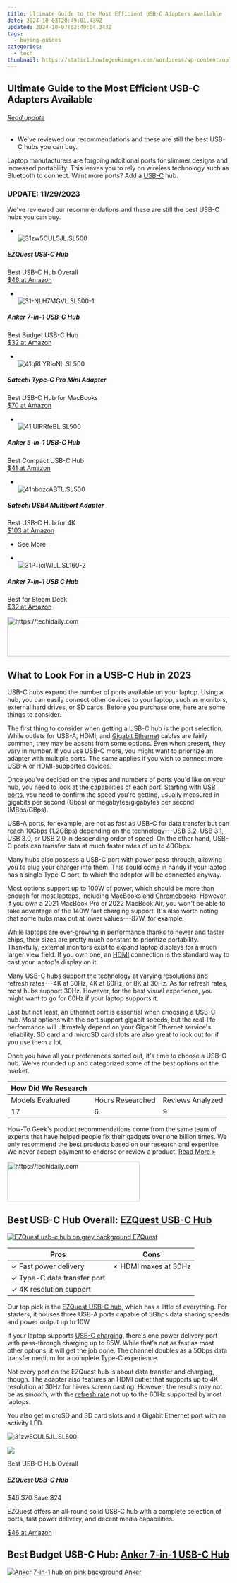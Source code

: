 ```yaml
---
title: Ultimate Guide to the Most Efficient USB-C Adapters Available
date: 2024-10-03T20:49:01.439Z
updated: 2024-10-07T02:49:04.343Z
tags:
  - buying-guides
categories:
  - tech
thumbnail: https://static1.howtogeekimages.com/wordpress/wp-content/uploads/2022/10/Satechi-USB4-1.jpg
---
```


## Ultimate Guide to the Most Efficient USB-C Adapters Available

###### [Read update](https://youtube-docs.techidaily.com/24-mastering-multi-video-viewing-on-youtube/) 

* We've reviewed our recommendations and these are still the best USB-C hubs you can buy.

 Laptop manufacturers are forgoing additional ports for slimmer designs and increased portability. This leaves you to rely on wireless technology such as Bluetooth to connect. Want more ports? Add a [USB-C](https://screen-activity-recording.techidaily.com/navigating-lenovo-screen-capture-tools-effortlessly/) hub.

###  UPDATE: 11/29/2023

 We've reviewed our recommendations and these are still the best USB-C hubs you can buy.

* [](https://www.amazon.com/EZQuest-Multimedia-Adapter-Gigabit-Ethernet/dp/B07PBF97M1?tag=hotoge-20&ascsubtag=UUhtgUeUpU204663&asc%5Frefurl=https%3A%2F%2Fwww.howtogeek.com%2F829515%2Fbest-usb-c-hubs%2F&asc%5Fcampaign=Commerce)  
![31zw5CUL5JL._SL500_](https://static1.howtogeekimages.com/wordpress/wp-content/uploads/2023/07/31zw5cul5jl-_sl500_.jpg)  
#####  EZQuest USB-C Hub  
Best USB-C Hub Overall  
[$46 at Amazon](https://www.amazon.com/EZQuest-Multimedia-Adapter-Gigabit-Ethernet/dp/B07PBF97M1?tag=hotoge-20&ascsubtag=UUhtgUeUpU204663&asc%5Frefurl=https%3A%2F%2Fwww.howtogeek.com%2F829515%2Fbest-usb-c-hubs%2F&asc%5Fcampaign=Commerce)
* [](https://www.amazon.com/dp/B07ZVKTP53?tag=hotoge-20&ascsubtag=UUhtgUeUpU204663&asc%5Frefurl=https%3A%2F%2Fwww.howtogeek.com%2F829515%2Fbest-usb-c-hubs%2F&asc%5Fcampaign=Commerce)  
![31-NLH7MGVL._SL500_-1](https://static1.howtogeekimages.com/wordpress/wp-content/uploads/2023/07/31-nlh7mgvl-_sl500_-1.jpg)  
#####  Anker 7-in-1 USB-C Hub  
Best Budget USB-C Hub  
[$32 at Amazon](https://www.amazon.com/dp/B07ZVKTP53?tag=hotoge-20&ascsubtag=UUhtgUeUpU204663&asc%5Frefurl=https%3A%2F%2Fwww.howtogeek.com%2F829515%2Fbest-usb-c-hubs%2F&asc%5Fcampaign=Commerce)
* [](https://www.amazon.com/dp/B09P1FSV9Z?tag=hotoge-20&ascsubtag=UUhtgUeUpU204663&asc%5Frefurl=https%3A%2F%2Fwww.howtogeek.com%2F829515%2Fbest-usb-c-hubs%2F&asc%5Fcampaign=Commerce)  
![41qRLYRIoNL._SL500_](https://static1.howtogeekimages.com/wordpress/wp-content/uploads/2023/07/41qrlyrionl-_sl500_.jpg)  
#####  Satechi Type-C Pro Mini Adapter  
Best USB-C Hub for MacBooks  
[$70 at Amazon](https://www.amazon.com/dp/B09P1FSV9Z?tag=hotoge-20&ascsubtag=UUhtgUeUpU204663&asc%5Frefurl=https%3A%2F%2Fwww.howtogeek.com%2F829515%2Fbest-usb-c-hubs%2F&asc%5Fcampaign=Commerce)
* [](https://www.amazon.com/dp/B07X8ZLYLR?tag=hotoge-20&ascsubtag=UUhtgUeUpU204663&asc%5Frefurl=https%3A%2F%2Fwww.howtogeek.com%2F829515%2Fbest-usb-c-hubs%2F&asc%5Fcampaign=Commerce)  
![41iUIRRfeBL._SL500_](https://static1.howtogeekimages.com/wordpress/wp-content/uploads/2023/07/41iuirrfebl-_sl500_.jpg)  
#####  Anker 5-in-1 USB-C Hub  
Best Compact USB-C Hub  
[$41 at Amazon](https://www.amazon.com/dp/B07X8ZLYLR?tag=hotoge-20&ascsubtag=UUhtgUeUpU204663&asc%5Frefurl=https%3A%2F%2Fwww.howtogeek.com%2F829515%2Fbest-usb-c-hubs%2F&asc%5Fcampaign=Commerce)
* [](https://www.amazon.com/Satechi-USB4-Multiport-Adapter-Compatible/dp/B09PQ9X2F4?tag=hotoge-20&ascsubtag=UUhtgUeUpU204663&asc%5Frefurl=https%3A%2F%2Fwww.howtogeek.com%2F829515%2Fbest-usb-c-hubs%2F&asc%5Fcampaign=Commerce)  
![41hbozcABTL._SL500_](https://static1.howtogeekimages.com/wordpress/wp-content/uploads/2023/07/41hbozcabtl-_sl500_.jpg)  
#####  Satechi USB4 Multiport Adapter  
Best USB-C Hub for 4K  
[$103 at Amazon](https://www.amazon.com/Satechi-USB4-Multiport-Adapter-Compatible/dp/B09PQ9X2F4?tag=hotoge-20&ascsubtag=UUhtgUeUpU204663&asc%5Frefurl=https%3A%2F%2Fwww.howtogeek.com%2F829515%2Fbest-usb-c-hubs%2F&asc%5Fcampaign=Commerce)
* See More

* [](https://www.amazon.com/dp/B07ZVKTP53?tag=hotoge-20&ascsubtag=UUhtgUeUpU204663&asc%5Frefurl=https%3A%2F%2Fwww.howtogeek.com%2F829515%2Fbest-usb-c-hubs%2F&asc%5Fcampaign=Commerce)  
![31P+iciWlLL._SL160_-2](https://static1.howtogeekimages.com/wordpress/wp-content/uploads/2023/07/31p-iciwlll-_sl160_-2.jpg)  
#####  Anker 7-in-1 USB C Hub  
Best for Steam Deck  
[$32 at Amazon](https://www.amazon.com/dp/B07ZVKTP53?tag=hotoge-20&ascsubtag=UUhtgUeUpU204663&asc%5Frefurl=https%3A%2F%2Fwww.howtogeek.com%2F829515%2Fbest-usb-c-hubs%2F&asc%5Fcampaign=Commerce)

<!-- affiliate ads begin -->
<a href="https://appsumo.8odi.net/c/5597632/2123739/7443" target="_top" id="2123739">
  <img src="//a.impactradius-go.com/display-ad/7443-2123739" border="0" alt="https://techidaily.com" width="728" height="90"/>
</a>
<img height="0" width="0" src="https://appsumo.8odi.net/i/5597632/2123739/7443" style="position:absolute;visibility:hidden;" border="0" />
<!-- affiliate ads end -->

##  What to Look For in a USB-C Hub in 2023

 USB-C hubs expand the number of ports available on your laptop. Using a hub, you can easily connect other devices to your laptop, such as monitors, external hard drives, or SD cards. Before you purchase one, here are some things to consider.

 The first thing to consider when getting a USB-C hub is the port selection. While outlets for USB-A, HDMI, and [Gigabit Ethernet](https://facebook-clips.techidaily.com/updated-extract-and-save-fb-videos-the-cutting-edge-of-top-5/) cables are fairly common, they may be absent from some options. Even when present, they vary in number. If you use USB-C more, you might want to prioritize an adapter with multiple ports. The same applies if you wish to connect more USB-A or HDMI-supported devices.

 Once you've decided on the types and numbers of ports you'd like on your hub, you need to look at the capabilities of each port. Starting with [USB ports](https://www.reviewgeek.com/53587/usb-explained-all-the-different-types-and-what-theyre-used-for/), you need to confirm the speed you're getting, usually measured in gigabits per second (Gbps) or megabytes/gigabytes per second (MBps/GBps).

 USB-A ports, for example, are not as fast as USB-C for data transfer but can reach 10Gbps (1.2GBps) depending on the technology---USB 3.2, USB 3.1, USB 3.0, or USB 2.0 in descending order of speed. On the other hand, USB-C ports can transfer data at much faster rates of up to 40Gbps.

 Many hubs also possess a USB-C port with power pass-through, allowing you to plug your charger into them. This could come in handy if your laptop has a single Type-C port, to which the adapter will be connected anyway.

 Most options support up to 100W of power, which should be more than enough for most laptops, including MacBooks and [Chromebooks](https://extra-hints.techidaily.com/bargain-bin-of-the-clouds-spacious-file-staging-area-for-2024/). However, if you own a 2021 MacBook Pro or 2022 MacBook Air, you won't be able to take advantage of the 140W fast charging support. It's also worth noting that some hubs max out at lower values---87W, for example.

 While laptops are ever-growing in performance thanks to newer and faster chips, their sizes are pretty much constant to prioritize portability. Thankfully, external monitors exist to expand laptop displays for a much larger view field. If you own one, an [HDMI](https://extra-lessons.techidaily.com/new-color-space-comparison-srgb-vs-rgb/) connection is the standard way to cast your laptop's display on it.

 Many USB-C hubs support the technology at varying resolutions and refresh rates---4K at 30Hz, 4K at 60Hz, or 8K at 30Hz. As for refresh rates, most hubs support 30Hz. However, for the best visual experience, you might want to go for 60Hz if your laptop supports it.

 Last but not least, an Ethernet port is essential when choosing a USB-C hub. Most options with the port support gigabit speeds, but the real-life performance will ultimately depend on your Gigabit Ethernet service's reliability. SD card and microSD card slots are also great to look out for if you use them a lot.

 Once you have all your preferences sorted out, it's time to choose a USB-C hub. We've rounded up and categorized some of the best options on the market.

| **How Did We Research** |                  |                  |
| ----------------------- | ---------------- | ---------------- |
| Models Evaluated        | Hours Researched | Reviews Analyzed |
| 17                      | 6                | 9                |

 How-To Geek's product recommendations come from the same team of experts that have helped people fix their gadgets over one billion times. We only recommend the best products based on our research and expertise. We never accept payment to endorse or review a product. [Read More »](https://win-howtos.techidaily.com/resolving-unresponsive-mousepad-problems-on-windows-systems-windows-7810/) 

<!-- affiliate ads begin -->
<a href="https://sentrypc.7eer.net/c/5597632/398449/3022" target="_top" id="398449">
  <img src="//a.impactradius-go.com/display-ad/3022-398449" border="0" alt="https://techidaily.com" width="300" height="90"/>
</a>
<img height="0" width="0" src="https://sentrypc.7eer.net/i/5597632/398449/3022" style="position:absolute;visibility:hidden;" border="0" />
<!-- affiliate ads end -->

##  Best USB-C Hub Overall: [EZQuest USB-C Hub](https://www.amazon.com/EZQuest-Multimedia-Adapter-Gigabit-Ethernet/dp/B07PBF97M1?tag=hotoge-20&ascsubtag=UUhtgUeUpU204663&asc%5Frefurl=https%3A%2F%2Fwww.howtogeek.com%2F829515%2Fbest-usb-c-hubs%2F&asc%5Fcampaign=Commerce) 

[](https://www.amazon.com/EZQuest-Multimedia-Adapter-Gigabit-Ethernet/dp/B07PBF97M1?tag=hotoge-20&ascsubtag=UUhtgUeUpU204663&asc%5Frefurl=https%3A%2F%2Fwww.howtogeek.com%2F829515%2Fbest-usb-c-hubs%2F&asc%5Fcampaign=Commerce)

[![EZQuest usb-c hub on grey background](https://static1.howtogeekimages.com/wordpress/wp-content/uploads/2022/10/EZQuest-USB-C-Hub.jpg) EZQuest](https://www.amazon.com/EZQuest-Multimedia-Adapter-Gigabit-Ethernet/dp/B07PBF97M1?tag=hotoge-20&ascsubtag=UUhtgUeUpU204663&asc%5Frefurl=https%3A%2F%2Fwww.howtogeek.com%2F829515%2Fbest-usb-c-hubs%2F&asc%5Fcampaign=Commerce)

[](https://www.amazon.com/EZQuest-Multimedia-Adapter-Gigabit-Ethernet/dp/B07PBF97M1?tag=hotoge-20&ascsubtag=UUhtgUeUpU204663&asc%5Frefurl=https%3A%2F%2Fwww.howtogeek.com%2F829515%2Fbest-usb-c-hubs%2F&asc%5Fcampaign=Commerce) 

| Pros                        | Cons                 |
| --------------------------- | -------------------- |
| ✓ Fast power delivery       | ✗ HDMI maxes at 30Hz |
| ✓ Type-C data transfer port |                      |
| ✓ 4K resolution support     |                      |

 Our top pick is the [EZQuest USB-C hub](https://www.amazon.com/EZQuest-Multimedia-Adapter-Gigabit-Ethernet/dp/B07PBF97M1?tag=hotoge-20&ascsubtag=UUhtgUeUpU204663&asc%5Frefurl=https%3A%2F%2Fwww.howtogeek.com%2F829515%2Fbest-usb-c-hubs%2F&asc%5Fcampaign=Commerce), which has a little of everything. For starters, it houses three USB-A ports capable of 5Gbps data sharing speeds and power output up to 10W.

 If your laptop supports [USB-C charging](https://games-able.techidaily.com/bypassing-steam-disconnection-in-windows-11/), there's one power delivery port with pass-through charging up to 85W. While that's not as fast as most other options, it will get the job done. The channel doubles as a 5Gbps data transfer medium for a complete Type-C experience.

 Not every port on the EZQuest hub is about data transfer and charging, though. The adapter also features an HDMI outlet that supports up to 4K resolution at 30Hz for hi-res screen casting. However, the results may not be as smooth, with the [refresh rate](https://fox-that.techidaily.com/top-11-solutions-to-locate-missing-airpods-on-find-my-apple-feature/) not up to the 60Hz supported by most laptops.

 You also get microSD and SD card slots and a Gigabit Ethernet port with an activity LED.

![31zw5CUL5JL._SL500_](https://static1.howtogeekimages.com/wordpress/wp-content/uploads/2023/07/31zw5cul5jl-_sl500_.jpg) 

![](https://static1.howtogeekimages.com/wordpresshttps://static0.howtogeekimages.com/wordpress/wp-content/uploads/2023/07/2023-howtogeek-best_of-generic.png) 

Best USB-C Hub Overall

#####  EZQuest USB-C Hub

$46 $70 Save $24 

EZQuest offers an all-round solid USB-C hub with a complete selection of ports, fast power delivery, and decent media capabilities.

[$46 at Amazon](https://www.amazon.com/EZQuest-Multimedia-Adapter-Gigabit-Ethernet/dp/B07PBF97M1?tag=hotoge-20&ascsubtag=UUhtgUeUpU204663&asc%5Frefurl=https%3A%2F%2Fwww.howtogeek.com%2F829515%2Fbest-usb-c-hubs%2F&asc%5Fcampaign=Commerce) 

##  Best Budget USB-C Hub: [Anker 7-in-1 USB-C Hub](https://www.amazon.com/dp/B07ZVKTP53?tag=hotoge-20&ascsubtag=UUhtgUeUpU204663&asc%5Frefurl=https%3A%2F%2Fwww.howtogeek.com%2F829515%2Fbest-usb-c-hubs%2F&asc%5Fcampaign=Commerce) 

[](https://www.amazon.com/dp/B07ZVKTP53?tag=hotoge-20&ascsubtag=UUhtgUeUpU204663&asc%5Frefurl=https%3A%2F%2Fwww.howtogeek.com%2F829515%2Fbest-usb-c-hubs%2F&asc%5Fcampaign=Commerce)

[![Anker 7-in-1 hub on pink background](https://static1.howtogeekimages.com/wordpress/wp-content/uploads/2022/10/Anker-USB-C-hub.jpg) Anker](https://www.amazon.com/dp/B07ZVKTP53?tag=hotoge-20&ascsubtag=UUhtgUeUpU204663&asc%5Frefurl=https%3A%2F%2Fwww.howtogeek.com%2F829515%2Fbest-usb-c-hubs%2F&asc%5Fcampaign=Commerce)

<!-- affiliate ads begin -->
<span id="1424527">
					<video width="864" height="1536" style="cursor:pointer"
           poster="//a.impactradius-go.com/display-clicktoplayimage/1424527.png"
           onclick="if(!this.playClicked){this.play();this.setAttribute('controls',true);this.playClicked=true;}">
	   <source src="//a.impactradius-go.com/display-ad/16446-1424527">
	   <img src="//a.impactradius-go.com/display-clicktoplayimage/1424527.png" style="border: none; height: 100%; width: 100%; object-fit: contain">
	</video>
	<div style="width:540px;text-align:center"><a href="javascript:window.open(decodeURIComponent('https%3A%2F%2Flaganoo.pxf.io%2Fc%2F5597632%2F1424527%2F16446'), '_blank');void(0);">Click here</a></div>
</span>
<img height="0" width="0" src="https://imp.pxf.io/i/5597632/1424527/16446" style="position:absolute;visibility:hidden;" border="0" />
<!-- affiliate ads end -->

[](https://www.amazon.com/dp/B07ZVKTP53?tag=hotoge-20&ascsubtag=UUhtgUeUpU204663&asc%5Frefurl=https%3A%2F%2Fwww.howtogeek.com%2F829515%2Fbest-usb-c-hubs%2F&asc%5Fcampaign=Commerce) 

| Pros                        | Cons                    |
| --------------------------- | ----------------------- |
| ✓ Inexpensive               | ✗ 4K supports 30Hz only |
| ✓ 4K support                | ✗ No ethernet port      |
| ✓ High-speed power delivery |                         |

 You don't have to shell out a lot of cash for a USB-C hub. If you want a simple solution that won't break the bank, the [Anker 7-in-1 USB-C Hub](https://www.amazon.com/dp/B07ZVKTP53?tag=hotoge-20&ascsubtag=UUhtgUeUpU204663&asc%5Frefurl=https%3A%2F%2Fwww.howtogeek.com%2F829515%2Fbest-usb-c-hubs%2F&asc%5Fcampaign=Commerce) is an excellent option. It has two USB-A ports, and one USB-C data port capable of transfer speeds up to 5Gbps.

 A separate USB-C power delivery channel provides high-speed pass-through charging up to 85W. This should provide plenty of power for your laptop, even though it's a little slower than most other options on the list.

 The Anker USB-C Hub can also 4K via the HDMI port. However, you likely won't get the whole experience even with a [4K monitor](https://sim-unlock.techidaily.com/how-to-unlock-sim-cards-of-oppo-a78-5g-without-puk-codes-by-drfone-android/), as the adapter maxes out at a 30Hz refresh rate. Completing the seven ports are microSD and SD card reader slots.

 Unfortunately, the model lacks an Ethernet port.

![31-NLH7MGVL._SL500_-1](https://static1.howtogeekimages.com/wordpress/wp-content/uploads/2023/07/31-nlh7mgvl-_sl500_-1.jpg) 

![](https://static1.howtogeekimages.com/wordpresshttps://static0.howtogeekimages.com/wordpress/wp-content/uploads/2023/07/2023-howtogeek-best_of-generic.png) 

Best Budget USB-C Hub

#####  Anker 7-in-1 USB-C Hub

$32 $35 Save $3 

Need a USB-C hub on a budget? Anker's hub comes with all the essential ports at a relatively low price.

[$32 at Amazon](https://www.amazon.com/dp/B07ZVKTP53?tag=hotoge-20&ascsubtag=UUhtgUeUpU204663&asc%5Frefurl=https%3A%2F%2Fwww.howtogeek.com%2F829515%2Fbest-usb-c-hubs%2F&asc%5Fcampaign=Commerce) [Anker](https://shop-links.co/link/?exclusive=1&publisher_slug=itechdaily19598&url=https%3A%2F%2Fus.anker.com%2Fproducts%2Fa8346%3Fvariant%3D37438455480470) 

##  Best USB-C Hub for MacBooks: [Satechi Type-C Pro Mini Adapter](https://www.amazon.com/dp/B09P1FSV9Z?tag=hotoge-20&ascsubtag=UUhtgUeUpU204663&asc%5Frefurl=https%3A%2F%2Fwww.howtogeek.com%2F829515%2Fbest-usb-c-hubs%2F&asc%5Fcampaign=Commerce) 

[](https://www.amazon.com/dp/B09P1FSV9Z?tag=hotoge-20&ascsubtag=UUhtgUeUpU204663&asc%5Frefurl=https%3A%2F%2Fwww.howtogeek.com%2F829515%2Fbest-usb-c-hubs%2F&asc%5Fcampaign=Commerce)

[![Satechi Pro hub attached to MacBook](https://static1.howtogeekimages.com/wordpress/wp-content/uploads/2022/10/Satechi-Pro-Hub-1.jpg) Satechi](https://www.amazon.com/dp/B09P1FSV9Z?tag=hotoge-20&ascsubtag=UUhtgUeUpU204663&asc%5Frefurl=https%3A%2F%2Fwww.howtogeek.com%2F829515%2Fbest-usb-c-hubs%2F&asc%5Fcampaign=Commerce)

<!-- affiliate ads begin -->
<a href="https://aligracehair.sjv.io/c/5597632/1868575/19272" target="_top" id="1868575">
  <img src="//a.impactradius-go.com/display-ad/19272-1868575" border="0" alt="https://techidaily.com" width="728" height="90"/>
</a>
<img height="0" width="0" src="https://aligracehair.sjv.io/i/5597632/1868575/19272" style="position:absolute;visibility:hidden;" border="0" />
<!-- affiliate ads end -->

[](https://www.amazon.com/dp/B09P1FSV9Z?tag=hotoge-20&ascsubtag=UUhtgUeUpU204663&asc%5Frefurl=https%3A%2F%2Fwww.howtogeek.com%2F829515%2Fbest-usb-c-hubs%2F&asc%5Fcampaign=Commerce) 

| Pros                                   | Cons                     |
| -------------------------------------- | ------------------------ |
| ✓ Excellent design                     | ✗ No SD card reader slot |
| ✓ High-speed power delivery            | ✗ No HDMI port           |
| ✓ 5K 60Hz resolution support via USB-C |                          |

 The [Satechi Type-C Pro Mini Adapter](https://www.amazon.com/dp/B09P1FSV9Z?tag=hotoge-20&ascsubtag=UUhtgUeUpU204663&asc%5Frefurl=https%3A%2F%2Fwww.howtogeek.com%2F829515%2Fbest-usb-c-hubs%2F&asc%5Fcampaign=Commerce) is the perfect hub for your [MacBook](https://video-screen-grab.techidaily.com/comprehensive-guide-to-minecraft-live-streaming-for-2024/), thanks to its excellent selection of ports and flawless design. Made for 2017-2021 MacBook Pros and 2018-2022 MacBook Airs, the adapter sits flush against the devices.

 It uses the two USB-C ports on the MacBook's left side panel to maintain a sturdy connection to your device. And if you have a 2021 14 or 16-inch [MacBook Pro](https://ai-vdieo-software.techidaily.com/new-videopad-video-editor-review-and-buying-recommendation/), the attachment can be made even firmer thanks to the hub's collapsible dummy audio jack.

 The mini adapter's selection of ports is well-varied. It boasts a [USB4-powered](https://location-social.techidaily.com/why-your-whatsapp-location-is-not-updating-and-how-to-fix-on-apple-iphone-xs-drfone-by-drfone-virtual-ios/) USB-C port of up to 100W charging speeds, 40Gbps data transfer speeds, and 5K 60Hz display output. It also has a regular USB-C and two USB-A 3.0 data ports with 5Gbps speeds. Finally, there's an audio port and a Gigabit Ethernet port.

 However, despite the variety, the hub lacks SD/microSD card slots and HDMI ports. While this won't be an issue for 2021 MacBook Pro owners, the same can't be said of those with older MacBooks lacking these extra ports.

![41qRLYRIoNL._SL500_](https://static1.howtogeekimages.com/wordpress/wp-content/uploads/2023/07/41qrlyrionl-_sl500_.jpg) 

<!-- affiliate ads begin -->
<a href="https://appsumo.8odi.net/c/5597632/2130869/7443" target="_top" id="2130869">
  <img src="//a.impactradius-go.com/display-ad/7443-2130869" border="0" alt="https://techidaily.com" width="600" height="90"/>
</a>
<img height="0" width="0" src="https://appsumo.8odi.net/i/5597632/2130869/7443" style="position:absolute;visibility:hidden;" border="0" />
<!-- affiliate ads end -->

![](https://static1.howtogeekimages.com/wordpresshttps://static0.howtogeekimages.com/wordpress/wp-content/uploads/2023/07/2023-howtogeek-best_of-generic.png) 

Best USB-C Hub for MacBooks

#####  Satechi Type-C Pro Mini Adapter

The Satechi Pro USB-C hub comes with an excellent direct-connect style that matches Apple's MacBook finishes.

[$70 at Amazon](https://www.amazon.com/dp/B09P1FSV9Z?tag=hotoge-20&ascsubtag=UUhtgUeUpU204663&asc%5Frefurl=https%3A%2F%2Fwww.howtogeek.com%2F829515%2Fbest-usb-c-hubs%2F&asc%5Fcampaign=Commerce) [Best Buy](https://shop-links.co/link/?exclusive=1&publisher_slug=itechdaily19598&url=https%3A%2F%2Fwww.bestbuy.com%2Fsite%2Fsatechi__4port_usbc_%2F6502857.p%3FskuId%3D6502857) 

##  Best Compact USB-C Hub: [Anker 5-in-1 USB-C Hub](https://www.amazon.com/dp/B07X8ZLYLR?tag=hotoge-20&ascsubtag=UUhtgUeUpU204663&asc%5Frefurl=https%3A%2F%2Fwww.howtogeek.com%2F829515%2Fbest-usb-c-hubs%2F&asc%5Fcampaign=Commerce) 

[](https://www.amazon.com/dp/B07X8ZLYLR?tag=hotoge-20&ascsubtag=UUhtgUeUpU204663&asc%5Frefurl=https%3A%2F%2Fwww.howtogeek.com%2F829515%2Fbest-usb-c-hubs%2F&asc%5Fcampaign=Commerce)

[![Anker 5-in-1 USB-C hub plugged into laptop](https://static1.howtogeekimages.com/wordpress/wp-content/uploads/2022/10/Anker-5-in-1-USB-C-hub.jpg) Anker](https://www.amazon.com/dp/B07X8ZLYLR?tag=hotoge-20&ascsubtag=UUhtgUeUpU204663&asc%5Frefurl=https%3A%2F%2Fwww.howtogeek.com%2F829515%2Fbest-usb-c-hubs%2F&asc%5Fcampaign=Commerce)

[](https://www.amazon.com/dp/B07X8ZLYLR?tag=hotoge-20&ascsubtag=UUhtgUeUpU204663&asc%5Frefurl=https%3A%2F%2Fwww.howtogeek.com%2F829515%2Fbest-usb-c-hubs%2F&asc%5Fcampaign=Commerce) 

| Pros                        | Cons                      |
| --------------------------- | ------------------------- |
| ✓ Small, lightweight design | ✗ No power delivery ports |
| ✓ 4K HDMI port (30Hz)       | ✗ No USB-C ports          |
| ✓ Ethernet port             |                           |

 It's only normal to want to keep your luggage minimal when traveling, taking only the things you think you'll need. A cumbersome USB-C adapter isn't ideal. Instead, a more compact option, such as the [Anker 5-in-1 USB-C hub](https://www.amazon.com/dp/B07X8ZLYLR?tag=hotoge-20&ascsubtag=UUhtgUeUpU204663&asc%5Frefurl=https%3A%2F%2Fwww.howtogeek.com%2F829515%2Fbest-usb-c-hubs%2F&asc%5Fcampaign=Commerce), comes in handy.

 This hub measures 4.4 x 0.9 x 0.7 inches and weighs less than two ounces. And it comes with a nifty pouch to safeguard your hub while on the go.

 Despite the small footprint, the adapter packs in three USB 3.0 ports capable of 5Gbps data transfer speeds, an HDMI port that maxes out at 4K 30Hz, and an Ethernet port. Unfortunately, there are no power delivery ports for charging, USB-C ports, or card readers.

![41iUIRRfeBL._SL500_](https://static1.howtogeekimages.com/wordpress/wp-content/uploads/2023/07/41iuirrfebl-_sl500_.jpg) 

![](https://static1.howtogeekimages.com/wordpresshttps://static0.howtogeekimages.com/wordpress/wp-content/uploads/2023/07/2023-howtogeek-best_of-generic.png) 

<!-- affiliate ads begin -->
<a href="https://wigfever.sjv.io/c/5597632/2005196/22899" target="_top" id="2005196">
  <img src="//a.impactradius-go.com/display-ad/22899-2005196" border="0" alt="https://techidaily.com" width="300" height="90"/>
</a>
<img height="0" width="0" src="https://wigfever.sjv.io/i/5597632/2005196/22899" style="position:absolute;visibility:hidden;" border="0" />
<!-- affiliate ads end -->

Best Compact USB-C Hub

#####  Anker 5-in-1 USB-C Hub

If you need a compact, lightweight hub with a decent port selection, Anker's 5-in-1 hub is the perfect pick.

[$41 at Amazon](https://www.amazon.com/dp/B07X8ZLYLR?tag=hotoge-20&ascsubtag=UUhtgUeUpU204663&asc%5Frefurl=https%3A%2F%2Fwww.howtogeek.com%2F829515%2Fbest-usb-c-hubs%2F&asc%5Fcampaign=Commerce) [Anker](https://shop-links.co/link/?exclusive=1&publisher_slug=itechdaily19598&url=https%3A%2F%2Fus.anker.com%2Fproducts%2Fa8338%3Fvariant%3D37438363205782) 

##  Best USB-C Hub for 4K: [Satechi USB4 Multiport Adapter](https://www.amazon.com/Satechi-USB4-Multiport-Adapter-Compatible/dp/B09PQ9X2F4?tag=hotoge-20&ascsubtag=UUhtgUeUpU204663&asc%5Frefurl=https%3A%2F%2Fwww.howtogeek.com%2F829515%2Fbest-usb-c-hubs%2F&asc%5Fcampaign=Commerce) 

[](https://www.amazon.com/Satechi-USB4-Multiport-Adapter-Compatible/dp/B09PQ9X2F4?tag=hotoge-20&ascsubtag=UUhtgUeUpU204663&asc%5Frefurl=https%3A%2F%2Fwww.howtogeek.com%2F829515%2Fbest-usb-c-hubs%2F&asc%5Fcampaign=Commerce)

[![Satechi USB4 Port connected to computer](https://static1.howtogeekimages.com/wordpress/wp-content/uploads/2022/10/Satechi-USB4-2.jpg) Satechi](https://www.amazon.com/Satechi-USB4-Multiport-Adapter-Compatible/dp/B09PQ9X2F4?tag=hotoge-20&ascsubtag=UUhtgUeUpU204663&asc%5Frefurl=https%3A%2F%2Fwww.howtogeek.com%2F829515%2Fbest-usb-c-hubs%2F&asc%5Fcampaign=Commerce)

[](https://www.amazon.com/Satechi-USB4-Multiport-Adapter-Compatible/dp/B09PQ9X2F4?tag=hotoge-20&ascsubtag=UUhtgUeUpU204663&asc%5Frefurl=https%3A%2F%2Fwww.howtogeek.com%2F829515%2Fbest-usb-c-hubs%2F&asc%5Fcampaign=Commerce) 

| Pros                               | Cons                          |
| ---------------------------------- | ----------------------------- |
| ✓ 8K support                       | ✗ No USB-C data transfer port |
| ✓ Blazing fast data transfer speed |                               |
| ✓ Fast power delivery port         |                               |

 The feature-packed [Satechi USB4 adapter](https://www.amazon.com/Satechi-USB4-Multiport-Adapter-Compatible/dp/B09PQ9X2F4?tag=hotoge-20&ascsubtag=UUhtgUeUpU204663&asc%5Frefurl=https%3A%2F%2Fwww.howtogeek.com%2F829515%2Fbest-usb-c-hubs%2F&asc%5Fcampaign=Commerce) is something of a premium pick. With various ports to accommodate your most-used devices, you'll be spoiled for using this hub.

 Perhaps its most notable port is the 8K HDMI option that runs at 30Hz, making it a delight for media. Of course, your computer, cable, and monitor still need to support the technology for you to enjoy it. Otherwise, you should be able to take advantage of the 4K 60Hz support for a smooth viewing experience.

 The Satechi adapter excels at data transfer, with a USB-A 2.0 port for older tech and two USB-A 3.2 ports with USB4 technology for fast 40Gbps speeds on newer devices. It also boasts a USB-C power delivery port with charging speeds of up to 100W.

 In addition, there are slots for SD and microSD cards, a Gigabit Ethernet port, and a standard 3.5mm audio jack.

 One downside of the adapter is the lack of a data transfer USB-C port. That would've been more useful to most people than the old USB-A 2.0 port.

![41hbozcABTL._SL500_](https://static1.howtogeekimages.com/wordpress/wp-content/uploads/2023/07/41hbozcabtl-_sl500_.jpg) 

![](https://static1.howtogeekimages.com/wordpresshttps://static0.howtogeekimages.com/wordpress/wp-content/uploads/2023/07/2023-howtogeek-best_of-generic.png) 

Best USB-C Hub for 4K

#####  Satechi USB4 Multiport Adapter

$103 $150 Save $47 

Satechi offers an excellent adapter for the best viewing experience thanks to 8K 30Hz support. Plus, it supports USB4 and super fast power delivery.

[$103 at Amazon](https://www.amazon.com/Satechi-USB4-Multiport-Adapter-Compatible/dp/B09PQ9X2F4?tag=hotoge-20&ascsubtag=UUhtgUeUpU204663&asc%5Frefurl=https%3A%2F%2Fwww.howtogeek.com%2F829515%2Fbest-usb-c-hubs%2F&asc%5Fcampaign=Commerce) [Adorama](https://adorama.rfvk.net/c/156932/51926/1036?subId1=UUhtgUeUpU204663&subId2=ehtg&u=https%3A%2F%2Fwww.adorama.com%2Fsatstu4ma3m.html) 

<!-- affiliate ads begin -->
<a href="https://appsumo.8odi.net/c/5597632/2049363/7443" target="_top" id="2049363">
  <img src="//a.impactradius-go.com/display-ad/7443-2049363" border="0" alt="https://techidaily.com" width="728" height="90"/>
</a>
<img height="0" width="0" src="https://appsumo.8odi.net/i/5597632/2049363/7443" style="position:absolute;visibility:hidden;" border="0" />
<!-- affiliate ads end -->

##  Best for Steam Deck: [Anker 7-in-1 USB-C Hub](https://www.amazon.com/dp/B07ZVKTP53?tag=hotoge-20&ascsubtag=UUhtgUeUpU204663&asc%5Frefurl=https%3A%2F%2Fwww.howtogeek.com%2F829515%2Fbest-usb-c-hubs%2F&asc%5Fcampaign=Commerce) 

[](https://www.amazon.com/dp/B07ZVKTP53?tag=hotoge-20&ascsubtag=UUhtgUeUpU204663&asc%5Frefurl=https%3A%2F%2Fwww.howtogeek.com%2F829515%2Fbest-usb-c-hubs%2F&asc%5Fcampaign=Commerce)

[![](https://static1.howtogeekimages.com/wordpress/wp-content/uploads/2022/10/anker-7-in-1-USB-C-hub.jpg) Anker](https://www.amazon.com/dp/B07ZVKTP53?tag=hotoge-20&ascsubtag=UUhtgUeUpU204663&asc%5Frefurl=https%3A%2F%2Fwww.howtogeek.com%2F829515%2Fbest-usb-c-hubs%2F&asc%5Fcampaign=Commerce)

<!-- affiliate ads begin -->
<a href="https://appsumo.8odi.net/c/5597632/2123748/7443" target="_top" id="2123748">
  <img src="//a.impactradius-go.com/display-ad/7443-2123748" border="0" alt="https://techidaily.com" width="600" height="90"/>
</a>
<img height="0" width="0" src="https://appsumo.8odi.net/i/5597632/2123748/7443" style="position:absolute;visibility:hidden;" border="0" />
<!-- affiliate ads end -->

[](https://www.amazon.com/dp/B07ZVKTP53?tag=hotoge-20&ascsubtag=UUhtgUeUpU204663&asc%5Frefurl=https%3A%2F%2Fwww.howtogeek.com%2F829515%2Fbest-usb-c-hubs%2F&asc%5Fcampaign=Commerce) 

| Pros                               | Cons               |
| ---------------------------------- | ------------------ |
| ✓ Affordable                       | ✗ No ethernet port |
| ✓ Compact design                   |                    |
| ✓ Ports for HDMI, USB, and SD Card |                    |

 While most USB-C hubs work perfectly fine with Steam Deck, the [Anker 7-in-1 USB-C Hub](https://www.amazon.com/dp/B07ZVKTP53?tag=hotoge-20&ascsubtag=UUhtgUeUpU204663&asc%5Frefurl=https%3A%2F%2Fwww.howtogeek.com%2F829515%2Fbest-usb-c-hubs%2F&asc%5Fcampaign=Commerce) stands out due to its combination of pricing and performance. And beyond winning our [Best Budget](https://android-location-track.techidaily.com/in-2024-how-to-track-a-lost-samsung-galaxy-s24-for-free-drfone-by-drfone-virtual-android/) category, this hub offers everything you need to easily get your Steam games onto the big screen.

 Many features on the official [Steam Deck Docking Station](https://store.steampowered.com/steamdeckdock) are found on this budget-friendly USB-C Hub. Standout features include two USB 3.0 ports, two USB-C ports, and an HDMI port that lets you connect to most displays on the market.

 And if you're looking to connect a keyboard and mouse, the two available USB 3.0 ports should suffice---although folks with several external peripherals might wish for a few more inputs.

 The Anker 7-in-1 supports 4K resolutions, although limited to 30Hz. That won't be a dealbreaker for most folks (especially when considering the price of the hub), but it is a noticeable step down from the official dock's 4K resolution at 60Hz. But it's hard to beat Anker's affordable product if you're looking for a great combination of pricing and performance.

![31P+iciWlLL._SL160_-2](https://static1.howtogeekimages.com/wordpress/wp-content/uploads/2023/07/31p-iciwlll-_sl160_-2.jpg) 

![](https://static1.howtogeekimages.com/wordpresshttps://static0.howtogeekimages.com/wordpress/wp-content/uploads/2023/07/2023-howtogeek-best_of-generic.png) 

Best for Steam Deck

#####  Anker 7-in-1 USB C Hub

$32 $35 Save $3 

The Anker 7-in-1 USB-C Hub works great as a Steam Deck Dock, although its lack of 4K support at 60Hz puts it a bit behind the official Docking Station. But if you're on a budget, it definitely deserves your attention.

[$32 at Amazon](https://www.amazon.com/dp/B07ZVKTP53?tag=hotoge-20&ascsubtag=UUhtgUeUpU204663&asc%5Frefurl=https%3A%2F%2Fwww.howtogeek.com%2F829515%2Fbest-usb-c-hubs%2F&asc%5Fcampaign=Commerce) [Anker](https://shop-links.co/link/?exclusive=1&publisher_slug=itechdaily19598&url=https%3A%2F%2Fus.anker.com%2Fproducts%2Fa8346%3Fvariant%3D37438455480470)

<ins class="adsbygoogle"
     style="display:block"
     data-ad-format="autorelaxed"
     data-ad-client="ca-pub-7571918770474297"
     data-ad-slot="1223367746"></ins>

<ins class="adsbygoogle"
     style="display:block"
     data-ad-client="ca-pub-7571918770474297"
     data-ad-slot="8358498916"
     data-ad-format="auto"
     data-full-width-responsive="true"></ins>

<span class="atpl-alsoreadstyle">Also read:</span>
<div><ul>
<li><a href="https://facebook-video-share.techidaily.com/updated-swiftly-expand-your-youtube-following-for-minimal-cost/"><u>[Updated] Swiftly Expand Your YouTube Following for Minimal Cost</u></a></li>
<li><a href="https://visual-screen-recording.techidaily.com/capture-and-share-your-mac-life-free-for-2024/"><u>Capture & Share Your Mac Life, FREE for 2024</u></a></li>
<li><a href="https://buynow-tips.techidaily.com/free-television-experience-with-the-chic-antop-at-127-antenna-in-depth-review/"><u>Free Television Experience with the Chic ANTOP AT-127 Antenna - In Depth Review</u></a></li>
<li><a href="https://android-frp.techidaily.com/frp-hijacker-by-hagard-download-and-bypass-your-motorola-razr-40-ultra-frp-locks-by-drfone-android/"><u>FRP Hijacker by Hagard Download and Bypass your Motorola Razr 40 Ultra FRP Locks</u></a></li>
<li><a href="https://buynow-tips.techidaily.com/high-end-audio-uc-sennheiser-presence/"><u>High-End Audio UC - Sennheiser Presence</u></a></li>
<li><a href="https://eaxpv-info.techidaily.com/mastering-video-trimming-techniques-in-adobe-after-effects-for-beginners/"><u>Mastering Video Trimming Techniques in Adobe After Effects for Beginners</u></a></li>
<li><a href="https://common-error.techidaily.com/revitalize-your-windows-10-touch-display-with-these-5-fixes/"><u>Revitalize Your Windows 10 Touch Display with These 5 Fixes</u></a></li>
<li><a href="https://buynow-tips.techidaily.com/samsung-ru7300-55-4k-uhd-smart-tv-evaluation-is-it-worth-the-contours/"><u>Samsung RU7300 55 4K UHD Smart TV Evaluation - Is It Worth the Contours?</u></a></li>
<li><a href="https://common-error.techidaily.com/tackling-the-0x80240017-dilemma-proven-fixes-to-revive-your-windows-updates-successfully/"><u>Tackling the 0X80240017 Dilemma - Proven Fixes to Revive Your Windows Updates Successfully</u></a></li>
<li><a href="https://tech-haven.techidaily.com/the-ultimate-tutorial-on-implementing-chatgpt-tools-for-superior-soundscapes-in-your-daw/"><u>The Ultimate Tutorial on Implementing ChatGPT Tools for Superior Soundscapes in Your DAW</u></a></li>
<li><a href="https://buynow-tips.techidaily.com/top-handheld-gps-guide-garmin-gpsmap-64st-unveiled/"><u>Top Handheld GPS Guide: Garmin GPSMAP 64St Unveiled</u></a></li>
<li><a href="https://buynow-tips.techidaily.com/uninterrupted-pet-care-the-effortless-way-to-serve-six-meals-using-petsafes-automatic-feeder/"><u>Uninterrupted Pet Care: The Effortless Way to Serve Six Meals Using PetSafe's Automatic Feeder</u></a></li>
</ul></div>

